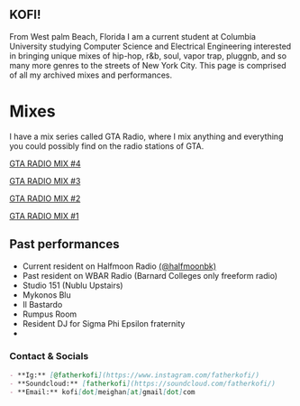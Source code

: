 ## KOFI!

From West palm Beach, Florida I am a current student at Columbia University studying Computer Science and Electrical Engineering interested in bringing unique mixes of hip-hop, r&b, soul, vapor trap, pluggnb, and so many more genres to the streets of New York City. This page is comprised of all my archived mixes and performances.

# Mixes
I have a mix series called GTA Radio, where I mix anything and everything you could possibly find on the radio stations of GTA.

[GTA RADIO MIX #4](https://soundcloud.com/fatherkofi/gta-radio-mix-4?utm_source=clipboard&utm_medium=text&utm_campaign=social_sharing)

[GTA RADIO MIX #3](https://soundcloud.com/fatherkofi/gta-radio-mix-3?utm_source=clipboard&utm_medium=text&utm_campaign=social_sharing)

[GTA RADIO MIX #2](https://soundcloud.com/fatherkofi/gta-radio-mix-2?utm_source=clipboard&utm_medium=text&utm_campaign=social_sharing)

[GTA RADIO MIX #1](https://soundcloud.com/fatherkofi/gta-radio-mix-1?utm_source=clipboard&utm_medium=text&utm_campaign=social_sharing)

## Past performances
- Current resident on Halfmoon Radio [(@halfmoonbk)](https://www.halfmoonbk.com/)
- Past resident on WBAR Radio (Barnard Colleges only freeform radio)
- Studio 151 (Nublu Upstairs)
- Mykonos Blu
- Il Bastardo
- Rumpus Room
- Resident DJ for Sigma Phi Epsilon fraternity
- 
### Contact & Socials
```markdown
- **Ig:** [@fatherkofi](https://www.instagram.com/fatherkofi/)
- **Soundcloud:** [fatherkofi](https://soundcloud.com/fatherkofi/)
- **Email:** kofi[dot]meighan[at]gmail[dot]com
```
